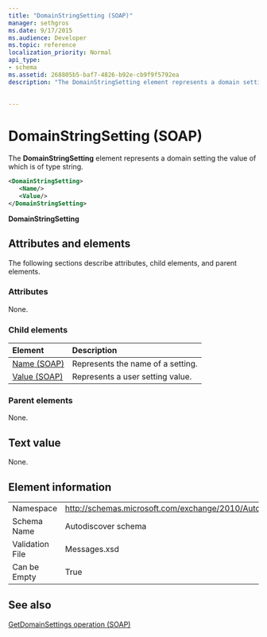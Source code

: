 ```yaml
---
title: "DomainStringSetting (SOAP)"
manager: sethgros
ms.date: 9/17/2015
ms.audience: Developer
ms.topic: reference
localization_priority: Normal
api_type:
- schema
ms.assetid: 268805b5-baf7-4826-b92e-cb9f9f5792ea
description: "The DomainStringSetting element represents a domain setting the value of which is of type string."
 
 
---
```


# DomainStringSetting (SOAP)

The **DomainStringSetting** element represents a domain setting the value of which is of type string. 
  
```XML
<DomainStringSetting>
   <Name/>
   <Value/>
</DomainStringSetting>
```

 **DomainStringSetting**
## Attributes and elements

The following sections describe attributes, child elements, and parent elements.
  
### Attributes

None.
  
### Child elements

|**Element**|**Description**|
|:-----|:-----|
|[Name (SOAP)](name-soap.md) <br/> |Represents the name of a setting.  <br/> |
|[Value (SOAP)](value-soap.md) <br/> |Represents a user setting value.  <br/> |
   
### Parent elements

None.
  
## Text value

None.
  
## Element information

|||
|:-----|:-----|
|Namespace  <br/> |http://schemas.microsoft.com/exchange/2010/Autodiscover  <br/> |
|Schema Name  <br/> |Autodiscover schema  <br/> |
|Validation File  <br/> |Messages.xsd  <br/> |
|Can be Empty  <br/> |True  <br/> |
   
## See also



[GetDomainSettings operation (SOAP)](getdomainsettings-operation-soap.md)

